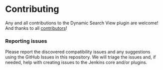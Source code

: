 # Contributing

Any and all contributions to the Dynamic Search View plugin are welcome!
And thanks to all [contributors](https://github.com/jenkinsci/dynamic-search-view-plugin/graphs/contributors)!

### Reporting issues

Please report the discovered compatibility issues and any suggestions using the GitHub Issues in this repository.
We will triage the issues and, if needed, help with creating issues to the Jenkins core and/or plugins.
